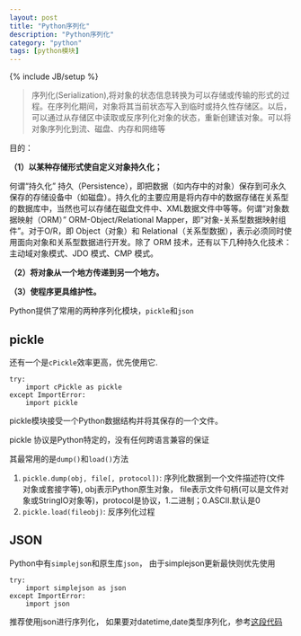 ```yaml
---
layout: post
title: "Python序列化"
description: "Python序列化"
category: "python"
tags: [python模块]
---
```

{% include JB/setup %}

<blockquote>
  <p>序列化(Serialization),将对象的状态信息转换为可以存储或传输的形式的过程。在序列化期间，对象将其当前状态写入到临时或持久性存储区。以后，可以通过从存储区中读取或反序列化对象的状态，重新创建该对象。可以将对象序列化到流、磁盘、内存和网络等</p>
</blockquote>

<p>目的：</p>

<p><strong>（1）以某种存储形式使自定义对象持久化；</strong></p>

<p>何谓“持久化” 持久（Persistence），即把数据（如内存中的对象）保存到可永久保存的存储设备中（如磁盘）。持久化的主要应用是将内存中的数据存储在关系型的数据库中，当然也可以存储在磁盘文件中、XML数据文件中等等。何谓“对象数据映射（ORM）” ORM-Object/Relational Mapper，即“对象-关系型数据映射组件”。对于O/R，即 Object（对象）和 Relational（关系型数据），表示必须同时使用面向对象和关系型数据进行开发。除了 ORM 技术，还有以下几种持久化技术：主动域对象模式、JDO 模式、CMP 模式。</p>

<p><strong>（2）将对象从一个地方传递到另一个地方。</strong></p>

<p><strong>（3）使程序更具维护性。</strong></p>

<p>Python提供了常用的两种序列化模块，<code>pickle</code>和<code>json</code></p>

<h2>pickle</h2>

<p>还有一个是<code>cPickle</code>效率更高，优先使用它.</p>

<pre><code>try:
    import cPickle as pickle
except ImportError:
    import pickle
</code></pre>

<p>pickle模块接受一个Python数据结构并将其保存的一个文件。</p>

<p>pickle 协议是Python特定的，没有任何跨语言兼容的保证</p>

<p>其最常用的是<code>dump()</code>和<code>load()</code>方法</p>

<ol>
<li><code>pickle.dump(obj, file[, protocol])</code>: 序列化数据到一个文件描述符(文件对象或套接字等), obj表示Python原生对象， file表示文件句柄(可以是文件对象或StringIO对象等)，protocol是协议，1.二进制；0.ASCII.默认是0</li>
<li><code>pickle.load(fileobj)</code>: 反序列化过程</li>
</ol>

<h2>JSON</h2>

<p>Python中有<code>simplejson</code>和原生库<code>json</code>， 由于simplejson更新最快则优先使用</p>

<pre><code>try:
    import simplejson as json
except ImportError:
    import json
</code></pre>

<p>推荐使用json进行序列化， 如果要对datetime,date类型序列化，参考<a href="https://github.com/BeginMan/pytool/blob/master/myjson/tools.py">这段代码</a></p>
